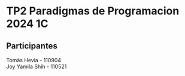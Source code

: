 # TP2 Paradigmas de Programacion 2024 1C

## Participantes
Tomás Hevia - 110904  
Joy Yamila Shih - 110521
